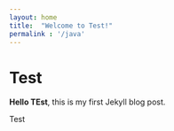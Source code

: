 ```yaml
---
layout: home
title:  "Welcome to Test!"
permalink : '/java'
---
```


# Test

**Hello TEst**, this is my first Jekyll blog post.

Test
